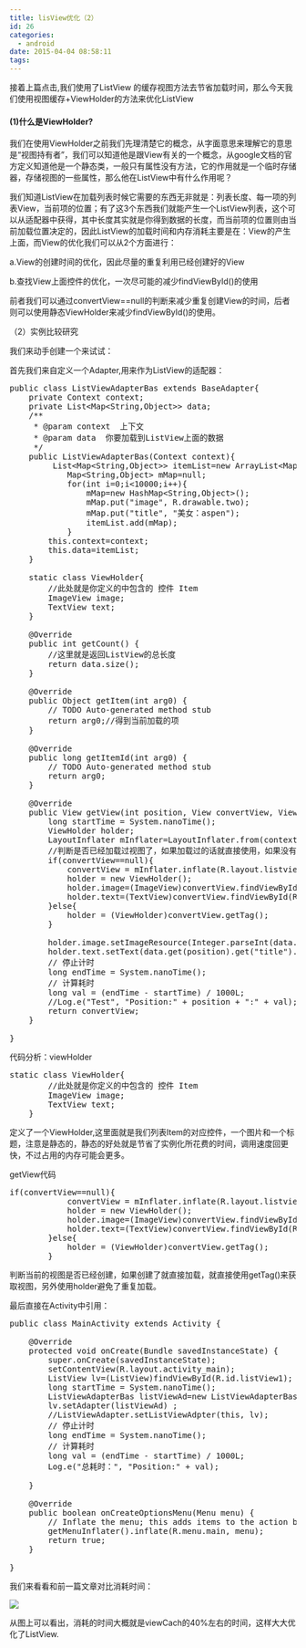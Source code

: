 ```yaml
---
title: lisView优化（2）
id: 26
categories:
  - android
date: 2015-04-04 08:58:11
tags:
---
```


接着上篇点击,我们使用了ListView 的缓存视图方法去节省加载时间，那么今天我们使用视图缓存+ViewHolder的方法来优化ListView

#### (1)什么是ViewHolder?

我们在使用ViewHolder之前我们先理清楚它的概念，从字面意思来理解它的意思是“视图持有者”，我们可以知道他是跟View有关的一个概念，从google文档的官方定义知道他是一个静态类，一般只有属性没有方法，它的作用就是一个临时存储器，存储视图的一些属性，那么他在ListView中有什么作用呢？

我们知道ListView在加载列表时候它需要的东西无非就是：列表长度、每一项的列表View，当前项的位置；有了这3个东西我们就能产生一个ListView列表，这个可以从适配器中获得，其中长度其实就是你得到数据的长度，而当前项的位置则由当前加载位置决定的，因此ListView的加载时间和内存消耗主要是在：View的产生上面，而View的优化我们可以从2个方面进行：

a.View的创建时间的优化，因此尽量的重复利用已经创建好的View

b.查找View上面控件的优化，一次尽可能的减少findViewById()的使用

前者我们可以通过convertView==null的判断来减少重复创建View的时间，后者则可以使用静态ViewHolder来减少findViewById()的使用。

（2）实例比较研究

我们来动手创建一个来试试：

首先我们来自定义一个Adapter,用来作为ListView的适配器：
<pre class="lang:java decode:true ">public class ListViewAdapterBas extends BaseAdapter{
	private Context context;
	private List&lt;Map&lt;String,Object&gt;&gt; data;
	/** 
	 * @param context  上下文
	 * @param data  你要加载到ListView上面的数据
	 */
	public ListViewAdapterBas(Context context){
		 List&lt;Map&lt;String,Object&gt;&gt; itemList=new ArrayList&lt;Map&lt;String,Object&gt;&gt;();
			Map&lt;String,Object&gt; mMap=null;
			for(int i=0;i&lt;10000;i++){
				mMap=new HashMap&lt;String,Object&gt;();
				mMap.put("image", R.drawable.two);
				mMap.put("title", "美女：aspen");
				itemList.add(mMap);
			}
		this.context=context;
		this.data=itemList;
	}

	static class ViewHolder{
		//此处就是你定义的中包含的 控件 Item
		ImageView image;
		TextView text;
	}

	@Override
	public int getCount() {
		//这里就是返回ListView的总长度
		return data.size();
	}

	@Override
	public Object getItem(int arg0) {
		// TODO Auto-generated method stub
		return arg0;//得到当前加载的项
	}

	@Override
	public long getItemId(int arg0) {
		// TODO Auto-generated method stub
		return arg0;
	}

	@Override
	public View getView(int position, View convertView, ViewGroup parent) {
		long startTime = System.nanoTime();
	    ViewHolder holder;
	    LayoutInflater mInflater=LayoutInflater.from(context);
	    //判断是否已经加载过视图了，如果加载过的话就直接使用，如果没有加载的话就重新加载
	    if(convertView==null){
	    	convertView = mInflater.inflate(R.layout.listview_item, null);
	    	holder = new ViewHolder();
	    	holder.image=(ImageView)convertView.findViewById(R.id.image);
	    	holder.text=(TextView)convertView.findViewById(R.id.title);
	    }else{
            holder = (ViewHolder)convertView.getTag();
        }

    	holder.image.setImageResource(Integer.parseInt(data.get(position).get("image").toString()));
        holder.text.setText(data.get(position).get("title").toString());
        // 停止计时
        long endTime = System.nanoTime();
        // 计算耗时
        long val = (endTime - startTime) / 1000L;
        //Log.e("Test", "Position:" + position + ":" + val);
		return convertView;
	}

}
</pre>
代码分析：viewHolder
<pre class="lang:java decode:true ">static class ViewHolder{
		//此处就是你定义的中包含的 控件 Item
		ImageView image;
		TextView text;
	}</pre>
定义了一个ViewHolder,这里面就是我们列表Item的对应控件，一个图片和一个标题，注意是静态的，静态的好处就是节省了实例化所花费的时间，调用速度回更快，不过占用的内存可能会更多。

getView代码
<pre class="lang:java decode:true ">if(convertView==null){
	    	convertView = mInflater.inflate(R.layout.listview_item, null);
	    	holder = new ViewHolder();
	    	holder.image=(ImageView)convertView.findViewById(R.id.image);
	    	holder.text=(TextView)convertView.findViewById(R.id.title);
	    }else{
            holder = (ViewHolder)convertView.getTag();
        }</pre>
判断当前的视图是否已经创建，如果创建了就直接加载，就直接使用getTag()来获取视图，另外使用holder避免了重复加载。

最后直接在Activity中引用：
<pre class="lang:java decode:true ">public class MainActivity extends Activity {

	@Override
	protected void onCreate(Bundle savedInstanceState) {
		super.onCreate(savedInstanceState);
		setContentView(R.layout.activity_main);
		ListView lv=(ListView)findViewById(R.id.listView1);
		long startTime = System.nanoTime();
		ListViewAdapterBas listViewAd=new ListViewAdapterBas(this);
	    lv.setAdapter(listViewAd) ; 
		//ListViewAdapter.setListViewAdpter(this, lv);
	    // 停止计时
        long endTime = System.nanoTime();
        // 计算耗时
        long val = (endTime - startTime) / 1000L;
        Log.e("总耗时：", "Position:" + val);

	}

	@Override
	public boolean onCreateOptionsMenu(Menu menu) {
		// Inflate the menu; this adds items to the action bar if it is present.
		getMenuInflater().inflate(R.menu.main, menu);
		return true;
	}

}</pre>
我们来看看和前一篇文章对比消耗时间：

![](http://img.blog.csdn.net/20140804224830890?watermark/2/text/aHR0cDovL2Jsb2cuY3Nkbi5uZXQvSVRiYWlsZWk=/font/5a6L5L2T/fontsize/400/fill/I0JBQkFCMA==/dissolve/70/gravity/Center)

从图上可以看出，消耗的时间大概就是viewCach的40%左右的时间，这样大大优化了ListView.